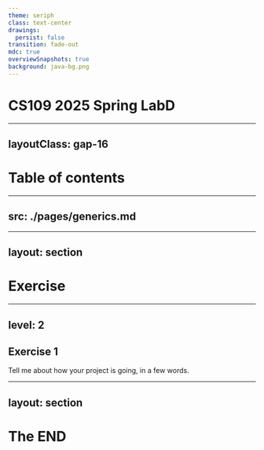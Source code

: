 ```yaml
---
theme: seriph
class: text-center
drawings:
  persist: false
transition: fade-out
mdc: true
overviewSnapshots: true
background: java-bg.png
---
```

# CS109 2025 Spring LabD

---
layoutClass: gap-16
---
# Table of contents

<Toc v-click minDepth="1" maxDepth="5" columns="1"></Toc>

---
src: ./pages/generics.md
---

---
layout: section
---
# Exercise

---
level: 2
---
## Exercise 1

Tell me about how your project is going, in a few words.

---
layout: section
---
# The END

